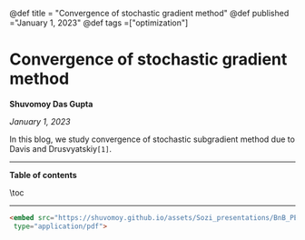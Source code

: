 @def title = "Convergence of stochastic gradient method"
@def published ="January 1, 2023"
@def tags =["optimization"]

# Convergence of stochastic gradient method

**Shuvomoy Das Gupta**

*January 1, 2023*

In this blog, we study convergence of stochastic subgradient method due to Davis and Drusvyatskiy`[1]`.

---

**Table of contents**

\toc

---

```html
<embed src="https://shuvomoy.github.io/assets/Sozi_presentations/BnB_PEP_poster_final.pdf" width="500" height="375" 
 type="application/pdf">
```
